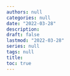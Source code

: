 ```yaml
---
authors: null
categories: null
date: "2022-03-28"
description: 
draft: false
lastmod: "2022-03-28"
series: null
tags: null
title: 
toc: true
---
```


<!--more-->

